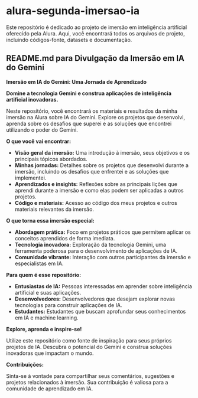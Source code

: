 # alura-segunda-imersao-ia
Este repositório é dedicado ao projeto de imersão em inteligência artificial oferecido pela Alura. Aqui, você encontrará todos os arquivos de projeto, incluindo códigos-fonte, datasets e documentação.

## README.md para Divulgação da Imersão em IA do Gemini

**Imersão em IA do Gemini: Uma Jornada de Aprendizado**

**Domine a tecnologia Gemini e construa aplicações de inteligência artificial inovadoras.**

Neste repositório, você encontrará os materiais e resultados da minha imersão na Alura sobre IA do Gemini. Explore os projetos que desenvolvi, aprenda sobre os desafios que superei e as soluções que encontrei utilizando o poder do Gemini.

**O que você vai encontrar:**

* **Visão geral da imersão:** Uma introdução à imersão, seus objetivos e os principais tópicos abordados.
* **Minhas jornadas:** Detalhes sobre os projetos que desenvolvi durante a imersão, incluindo os desafios que enfrentei e as soluções que implementei.
* **Aprendizados e insights:** Reflexões sobre as principais lições que aprendi durante a imersão e como elas podem ser aplicadas a outros projetos.
* **Código e materiais:** Acesso ao código dos meus projetos e outros materiais relevantes da imersão.

**O que torna essa imersão especial:**

* **Abordagem prática:** Foco em projetos práticos que permitem aplicar os conceitos aprendidos de forma imediata.
* **Tecnologia inovadora:** Exploração da tecnologia Gemini, uma ferramenta poderosa para o desenvolvimento de aplicações de IA.
* **Comunidade vibrante:** Interação com outros participantes da imersão e especialistas em IA.

**Para quem é esse repositório:**

* **Entusiastas de IA:** Pessoas interessadas em aprender sobre inteligência artificial e suas aplicações.
* **Desenvolvedores:** Desenvolvedores que desejam explorar novas tecnologias para construir aplicações de IA.
* **Estudantes:** Estudantes que buscam aprofundar seus conhecimentos em IA e machine learning.

**Explore, aprenda e inspire-se!**

Utilize este repositório como fonte de inspiração para seus próprios projetos de IA. Descubra o potencial do Gemini e construa soluções inovadoras que impactam o mundo.

**Contribuições:**

Sinta-se à vontade para compartilhar seus comentários, sugestões e projetos relacionados à imersão. Sua contribuição é valiosa para a comunidade de aprendizado em IA.
